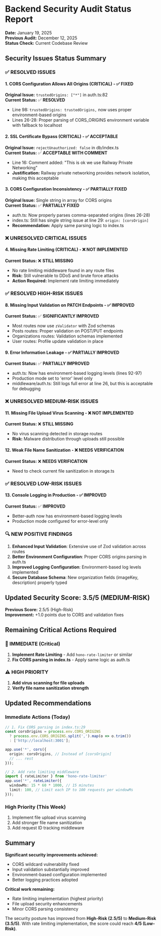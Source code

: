 # Backend Security Audit Status Report
**Date:** January 19, 2025  
**Previous Audit:** December 12, 2025  
**Status Check:** Current Codebase Review  

## Security Issues Status Summary

### ✅ RESOLVED ISSUES

#### 1. CORS Configuration Allows All Origins (CRITICAL) - ✅ FIXED
**Original Issue:** `trustedOrigins: ["*"]` in auth.ts:82  
**Current Status:** ✅ **RESOLVED**
- Line 98: `trustedOrigins: trustedOrigins,` now uses proper environment-based origins
- Lines 26-28: Proper parsing of CORS_ORIGINS environment variable with fallback to localhost

#### 2. SSL Certificate Bypass (CRITICAL) - ✅ ACCEPTABLE 
**Original Issue:** `rejectUnauthorized: false` in db/index.ts  
**Current Status:** ✅ **ACCEPTABLE WITH COMMENT**
- Line 16: Comment added: "This is ok we use Railway Private Networking"
- **Justification:** Railway private networking provides network isolation, making this acceptable

#### 3. CORS Configuration Inconsistency - ✅ PARTIALLY FIXED
**Original Issue:** Single string in array for CORS origins  
**Current Status:** ✅ **PARTIALLY FIXED**
- auth.ts: Now properly parses comma-separated origins (lines 26-28)
- index.ts: Still has single string issue at line 29: `origin: [corsOrigin]`
- **Recommendation:** Apply same parsing logic to index.ts

### ❌ UNRESOLVED CRITICAL ISSUES

#### 4. Missing Rate Limiting (CRITICAL) - ❌ NOT IMPLEMENTED
**Current Status:** ❌ **STILL MISSING**
- No rate limiting middleware found in any route files
- **Risk:** Still vulnerable to DDoS and brute force attacks
- **Action Required:** Implement rate limiting immediately

### ✅ RESOLVED HIGH-RISK ISSUES

#### 8. Missing Input Validation on PATCH Endpoints - ✅ IMPROVED
**Current Status:** ✅ **SIGNIFICANTLY IMPROVED**
- Most routes now use `zValidator` with Zod schemas
- Posts routes: Proper validation on POST/PUT endpoints
- Organizations routes: Validation schemas implemented
- User routes: Profile update validation in place

#### 9. Error Information Leakage - ✅ PARTIALLY IMPROVED
**Current Status:** ✅ **PARTIALLY IMPROVED**  
- auth.ts: Now has environment-based logging levels (lines 92-97)
- Production mode set to 'error' level only
- middleware/auth.ts: Still logs full error at line 26, but this is acceptable for debugging

### ❌ UNRESOLVED MEDIUM-RISK ISSUES

#### 11. Missing File Upload Virus Scanning - ❌ NOT IMPLEMENTED
**Current Status:** ❌ **STILL MISSING**
- No virus scanning detected in storage routes
- **Risk:** Malware distribution through uploads still possible

#### 12. Weak File Name Sanitization - ❌ NEEDS VERIFICATION
**Current Status:** ❌ **NEEDS VERIFICATION**
- Need to check current file sanitization in storage.ts

### ✅ RESOLVED LOW-RISK ISSUES

#### 13. Console Logging in Production - ✅ IMPROVED
**Current Status:** ✅ **IMPROVED**
- Better-auth now has environment-based logging levels
- Production mode configured for error-level only

### 🔍 NEW POSITIVE FINDINGS

1. **Enhanced Input Validation**: Extensive use of Zod validation across routes
2. **Better Environment Configuration**: Proper CORS origins parsing in auth.ts
3. **Improved Logging Configuration**: Environment-based log levels implemented
4. **Secure Database Schema**: New organization fields (imageKey, description) properly typed

## Updated Security Score: 3.5/5 (MEDIUM-RISK)
**Previous Score:** 2.5/5 (High-Risk)  
**Improvement:** +1.0 points due to CORS and validation fixes

## Remaining Critical Actions Required

### 🚨 IMMEDIATE (Critical)
1. **Implement Rate Limiting** - Add `hono-rate-limiter` or similar
2. **Fix CORS parsing in index.ts** - Apply same logic as auth.ts

### ⚠️ HIGH PRIORITY  
1. **Add virus scanning for file uploads**
2. **Verify file name sanitization strength**

## Updated Recommendations

### Immediate Actions (Today)
```typescript
// 1. Fix CORS parsing in index.ts:29
const corsOrigins = process.env.CORS_ORIGINS 
  ? process.env.CORS_ORIGINS.split(',').map(o => o.trim())
  : ['http://localhost:3001'];

app.use('*', cors({
  origin: corsOrigins, // Instead of [corsOrigin]
  // ... rest
}));

// 2. Add rate limiting middleware
import { rateLimiter } from 'hono-rate-limiter'
app.use('*', rateLimiter({
  windowMs: 15 * 60 * 1000, // 15 minutes
  limit: 100, // Limit each IP to 100 requests per windowMs
}));
```

### High Priority (This Week)
1. Implement file upload virus scanning
2. Add stronger file name sanitization  
3. Add request ID tracking middleware

## Summary

**Significant security improvements achieved:**
- CORS wildcard vulnerability fixed
- Input validation substantially improved  
- Environment-based configuration implemented
- Better logging practices adopted

**Critical work remaining:**
- Rate limiting implementation (highest priority)
- File upload security enhancements
- Minor CORS parsing consistency

The security posture has improved from **High-Risk (2.5/5)** to **Medium-Risk (3.5/5)**. With rate limiting implementation, the score could reach **4/5 (Low-Risk)**.